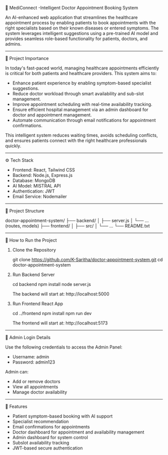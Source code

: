 🏥 MediConnect  -Intelligent Doctor Appointment Booking System

An AI-enhanced web application that streamlines the healthcare appointment process by enabling patients to book appointments with the right specialists based on their known diseases or entered symptoms. The system leverages intelligent suggestions using a pre-trained AI model and provides seamless role-based functionality for patients, doctors, and admins.

------------------------------------
🚀 Project Importance

In today's fast-paced world, managing healthcare appointments efficiently is critical for both patients and healthcare providers. This system aims to:

- Enhance patient experience by enabling symptom-based specialist suggestions.
- Reduce doctor workload through smart availability and sub-slot management.
- Improve appointment scheduling with real-time availability tracking.
- Ensure efficient hospital management via an admin dashboard for doctor and appointment management.
- Automate communication through email notifications for appointment confirmations.

This intelligent system reduces waiting times, avoids scheduling conflicts, and ensures patients connect with the right healthcare professionals quickly.

------------------------------------
⚙️ Tech Stack

- Frontend: React, Tailwind CSS
- Backend: Node.js, Express.js
- Database: MongoDB
- AI Model: MISTRAL API
- Authentication: JWT
- Email Service: Nodemailer

------------------------------------
📁 Project Structure

doctor-appointment-system/
├── backend/
│   ├── server.js
│   └── ... (routes, models)
├── frontend/
│   ├── src/
│   └── ...
└── README.txt

------------------------------------
🧪 How to Run the Project

1. Clone the Repository

   git clone https://github.com/K-Saritha/doctor-appointment-system.git
   cd doctor-appointment-system

2. Run Backend Server

   cd backend
   npm install
   node server.js

   The backend will start at: http://localhost:5000

3. Run Frontend React App

   cd ../frontend
   npm install
   npm run dev

   The frontend will start at: http://localhost:5173

------------------------------------
🔐 Admin Login Details

Use the following credentials to access the Admin Panel:

- Username: admin
- Password: admin123

Admin can:
- Add or remove doctors
- View all appointments
- Manage doctor availability

------------------------------------
📧 Features

- Patient symptom-based booking with AI support
- Specialist recommendation 
- Email confirmations for appointments
- Doctor dashboard for appointment and availability management
- Admin dashboard for system control
- Subslot availability tracking
- JWT-based secure authentication


